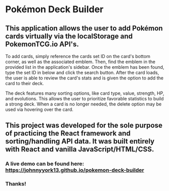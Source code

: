 # Pokémon Deck Builder

## This application allows the user to add Pokémon cards virtually via the localStorage and PokemonTCG.io API's. 

To add cards, simply reference the cards set ID on the card's bottom corner, as well as the associated emblem. Then, find the emblem in the provided list in the application's sidebar. Once the emblem has been found,  type the set ID in below and click the search button. After the card loads, the user is able to review the card's stats and is given the option to add the card to their deck.

The deck features many sorting options, like card type, value, strength, HP, and evolutions. This allows the user to prioritize favorable statistics to build a strong deck. When a card is no longer needed, the delete option may be used via hovering over the card.

## This project was developed for the sole purpose of practicing the React framework and sorting/handling API data. It was built entirely with React and vanilla JavaScript/HTML/CSS. 

### A live demo can be found here: https://johnnyyork13.github.io/pokemon-deck-builder

### Thanks!